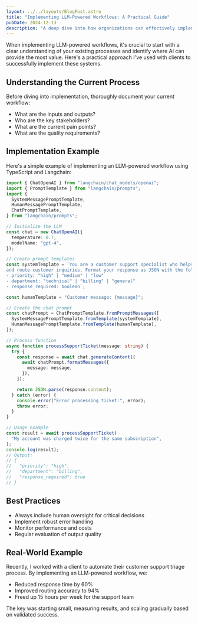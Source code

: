 ```yaml
---
layout: ../../layouts/BlogPost.astro
title: "Implementing LLM-Powered Workflows: A Practical Guide"
pubDate: 2024-12-13
description: "A deep dive into how organizations can effectively implement LLM-powered workflows to automate processes and improve efficiency."
---
```


When implementing LLM-powered workflows, it's crucial to start with a clear understanding of your existing processes and identify where AI can provide the most value. Here's a practical approach I've used with clients to successfully implement these systems.

## Understanding the Current Process

Before diving into implementation, thoroughly document your current workflow:

- What are the inputs and outputs?
- Who are the key stakeholders?
- What are the current pain points?
- What are the quality requirements?

## Implementation Example

Here's a simple example of implementing an LLM-powered workflow using TypeScript and Langchain:

```typescript
import { ChatOpenAI } from "langchain/chat_models/openai";
import { PromptTemplate } from "langchain/prompts";
import {
  SystemMessagePromptTemplate,
  HumanMessagePromptTemplate,
  ChatPromptTemplate,
} from "langchain/prompts";

// Initialize the LLM
const chat = new ChatOpenAI({
  temperature: 0.7,
  modelName: "gpt-4",
});

// Create prompt templates
const systemTemplate = `You are a customer support specialist who helps categorize 
and route customer inquiries. Format your response as JSON with the following fields:
- priority: "high" | "medium" | "low"
- department: "technical" | "billing" | "general"
- response_required: boolean`;

const humanTemplate = "Customer message: {message}";

// Create the chat prompt
const chatPrompt = ChatPromptTemplate.fromPromptMessages([
  SystemMessagePromptTemplate.fromTemplate(systemTemplate),
  HumanMessagePromptTemplate.fromTemplate(humanTemplate),
]);

// Process function
async function processSupportTicket(message: string) {
  try {
    const response = await chat.generateContent([
      await chatPrompt.formatMessages({
        message: message,
      }),
    ]);

    return JSON.parse(response.content);
  } catch (error) {
    console.error("Error processing ticket:", error);
    throw error;
  }
}

// Usage example
const result = await processSupportTicket(
  "My account was charged twice for the same subscription",
);
console.log(result);
// Output:
// {
//   "priority": "high",
//   "department": "billing",
//   "response_required": true
// }
```

## Best Practices

- Always include human oversight for critical decisions
- Implement robust error handling
- Monitor performance and costs
- Regular evaluation of output quality

## Real-World Example

Recently, I worked with a client to automate their customer support triage process. By implementing an LLM-powered workflow, we:

- Reduced response time by 60%
- Improved routing accuracy to 94%
- Freed up 15 hours per week for the support team

The key was starting small, measuring results, and scaling gradually based on validated success.
